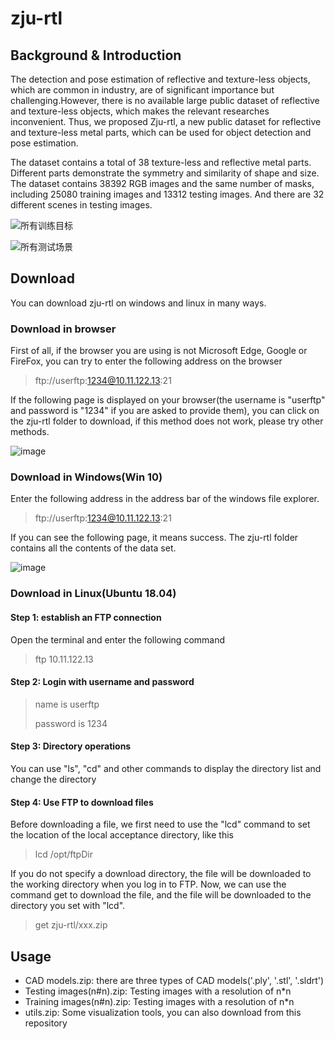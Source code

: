 # zju-rtl
## Background & Introduction
The detection and pose estimation of reflective and texture-less objects, which are common in industry, are of significant importance but challenging.However, there is no available large public dataset of reflective and texture-less objects, which makes the relevant researches inconvenient. Thus, we proposed Zju-rtl, a new public dataset for reflective and texture-less metal parts, which can be used for object detection and pose estimation.

The dataset contains a total of 38 texture-less and reflective metal parts. Different parts demonstrate the symmetry and similarity of shape and size. The dataset contains 38392 RGB images and the same number of masks, including 25080 training images and 13312 testing images. And there are 32 different scenes in testing images.

![所有训练目标](https://user-images.githubusercontent.com/60084969/140649189-f40a40d9-f116-4f2b-8994-9b79855ed645.png)

![所有测试场景](https://user-images.githubusercontent.com/60084969/140649193-2bdd725e-41ff-47e0-adda-8fe482d78ffa.png)

## Download
  You can download zju-rtl on windows and linux in many ways.

### Download in browser
First of all, if the browser you are using is not Microsoft Edge, Google or FireFox, you can try to enter the following address on the browser

> ftp://userftp:1234@10.11.122.13:21

If the following page is displayed on your browser(the username is "userftp" and password is "1234" if you are asked to provide them), you can click on the zju-rtl folder to download, if this method does not work, please try other methods.

![image](https://user-images.githubusercontent.com/60084969/140631663-623f69e7-339f-42f5-9897-c3670dcea610.png)

### Download in Windows(Win 10)
Enter the following address in the address bar of the windows file explorer.

> ftp://userftp:1234@10.11.122.13:21

If you can see the following page, it means success. The zju-rtl folder contains all the contents of the data set.

![image](https://user-images.githubusercontent.com/60084969/140631787-593cb14c-97af-4f7b-b1d6-b19f22e45bad.png)

### Download in Linux(Ubuntu 18.04)
#### Step 1: establish an FTP connection
Open the terminal and enter the following command

> ftp 10.11.122.13
#### Step 2: Login with username and password
> name is userftp
> 
> password is 1234
#### Step 3: Directory operations
You can use "ls", "cd" and other commands to display the directory list and change the directory

#### Step 4: Use FTP to download files
Before downloading a file, we first need to use the "lcd" command to set the location of the local acceptance directory, like this

> lcd /opt/ftpDir

If you do not specify a download directory, the file will be downloaded to the working directory when you log in to FTP.
Now, we can use the command get to download the file, and the file will be downloaded to the directory you set with "lcd".
> get zju-rtl/xxx.zip
## Usage

* CAD models.zip: there are three types of CAD models('.ply', '.stl', '.sldrt')
* Testing images(n#n).zip: Testing images with a resolution of n*n
* Training images(n#n).zip: Testing images with a resolution of n*n
* utils.zip: Some visualization tools, you can also download from this repository
